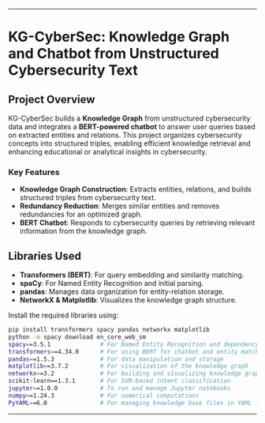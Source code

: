 
---

# KG-CyberSec: Knowledge Graph and Chatbot from Unstructured Cybersecurity Text

## Project Overview
KG-CyberSec builds a **Knowledge Graph** from unstructured cybersecurity data and integrates a **BERT-powered chatbot** to answer user queries based on extracted entities and relations. This project organizes cybersecurity concepts into structured triples, enabling efficient knowledge retrieval and enhancing educational or analytical insights in cybersecurity.

### Key Features
- **Knowledge Graph Construction**: Extracts entities, relations, and builds structured triples from cybersecurity text.
- **Redundancy Reduction**: Merges similar entities and removes redundancies for an optimized graph.
- **BERT Chatbot**: Responds to cybersecurity queries by retrieving relevant information from the knowledge graph.

## Libraries Used
- **Transformers (BERT)**: For query embedding and similarity matching.
- **spaCy**: For Named Entity Recognition and initial parsing.
- **pandas**: Manages data organization for entity-relation storage.
- **NetworkX & Matplotlib**: Visualizes the knowledge graph structure.

Install the required libraries using:
```bash
pip install transformers spacy pandas networkx matplotlib
python -m spacy download en_core_web_sm
spacy==3.5.1              # For Named Entity Recognition and dependency parsing
transformers==4.34.0      # For using BERT for chatbot and entity matching
pandas==1.5.3             # For data manipulation and storage
matplotlib==3.7.2         # For visualization of the knowledge graph
networkx==3.2             # For building and visualizing knowledge graphs
scikit-learn==1.3.1       # For SVM-based intent classification
jupyter==1.0.0            # To run and manage Jupyter notebooks
numpy==1.24.3             # For numerical computations
PyYAML==6.0               # For managing knowledge base files in YAML format

```

--- 
